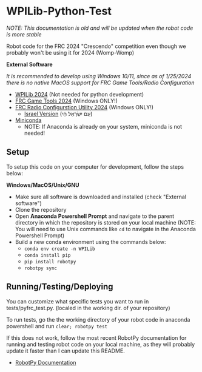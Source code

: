 # WPILib-Python-Test

_NOTE: This documentation is old and will be updated when the robot code is more stable_

Robot code for the FRC 2024 "Crescendo" competition even though we probably won't be using it for 2024 (Womp-Womp)

**External Software**

_It is recommended to develop using Windows 10/11, since as of 1/25/2024 there is no native MacOS support for FRC Game Tools/Radio Configuration_

- [WPILib 2024](https://github.com/wpilibsuite/allwpilib/releases/tag/v2024.2.1) (Not needed for python development)
- [FRC Game Tools 2024](https://www.ni.com/en/support/downloads/drivers/download.frc-game-tools.html#500107) (Windows ONLY!)
- [FRC Radio Configurstion Utility 2024](https://firstfrc.blob.core.windows.net/frc2024/Radio/FRC_Radio_Configuration_24_0_1.zip) (Windows ONLY!)
  - [Israel Version](https://firstfrc.blob.core.windows.net/frc2024/Radio/FRC_Radio_Configuration_24_0_1_IL.zip) (עַם יִשְׂרָאֵל חַי)
- [Miniconda](https://docs.conda.io/projects/miniconda/en/latest/miniconda-install.html)
  - NOTE: If Anaconda is already on your system, miniconda is not needed!
## Setup

To setup this code on your computer for development, follow the steps below:

**Windows/MacOS/Unix/GNU**
- Make sure all software is downloaded and installed (check "External software")
- Clone the repository
- Open **Anaconda Powershell Prompt** and navigate to the parent directory in which the repository is stored on your local machine (NOTE: You will need to use Unix commands like `cd` to navigate in the Anaconda Powershell Prompt)
- Build a new conda environment using the commands below:
  - `conda env create -n WPILib`
  - `conda install pip`
  - `pip install robotpy`
  - `robotpy sync`

## Running/Testing/Deploying

You can customize what specific tests you want to run in tests/pyfrc_test.py. (localed in the working dir. of your repository)

To run tests, go the the working directory of your robot code in anaconda powershell and run `clear; robotpy test`

If this does not work, follow the most recent RobotPy documentation for running and testing robot code on your local machine, as they will probably update it faster than I can update this README.
- [RobotPy Documentation](https://robotpy.readthedocs.io/en/stable/)
